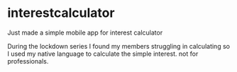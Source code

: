 # interestcalculator
Just made a simple mobile app for interest calculator


During the lockdown series I found my members struggling in calculating so I used my native language to calculate the simple interest. not for professionals.
